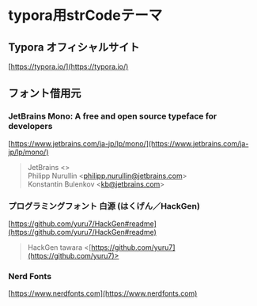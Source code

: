 # typora用strCodeテーマ

## Typora オフィシャルサイト

[https://typora.io/](https://typora.io/)

## フォント借用元

### JetBrains Mono: A free and open source typeface for developers

[https://www.jetbrains.com/ja-jp/lp/mono/](https://www.jetbrains.com/ja-jp/lp/mono/)

> JetBrains <>  
> Philipp Nurullin <[philipp.nurullin@jetbrains.com](philipp.nurullin@jetbrains.com)>  
> Konstantin Bulenkov <[kb@jetbrains.com](kb@jetbrains.com)>  

### プログラミングフォント 白源 (はくげん／HackGen)

[https://github.com/yuru7/HackGen#readme](https://github.com/yuru7/HackGen#readme)

> HackGen
> tawara <[https://github.com/yuru7](https://github.com/yuru7)>  

### Nerd Fonts

[https://www.nerdfonts.com](https://www.nerdfonts.com)
